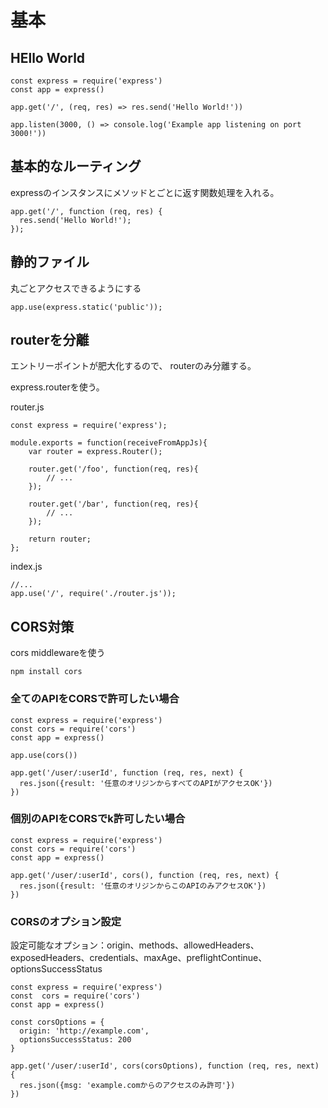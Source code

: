 # 基本

## HEllo World

```
const express = require('express')
const app = express()

app.get('/', (req, res) => res.send('Hello World!'))

app.listen(3000, () => console.log('Example app listening on port 3000!'))
```

## 基本的なルーティング

expressのインスタンスにメソッドとごとに返す関数処理を入れる。
```
app.get('/', function (req, res) {
  res.send('Hello World!');
});
```

## 静的ファイル

丸ごとアクセスできるようにする
```
app.use(express.static('public'));
```

## routerを分離
エントリーポイントが肥大化するので、
routerのみ分離する。

express.routerを使う。

router.js
```
const express = require('express');

module.exports = function(receiveFromAppJs){
    var router = express.Router();

    router.get('/foo', function(req, res){
        // ...
    });

    router.get('/bar', function(req, res){
        // ...
    });

    return router;
};
```

index.js
```
//...
app.use('/', require('./router.js'));
```


## CORS対策

cors middlewareを使う

`npm install cors`

### 全てのAPIをCORSで許可したい場合
```
const express = require('express')
const cors = require('cors')
const app = express()

app.use(cors())

app.get('/user/:userId', function (req, res, next) {
  res.json({result: '任意のオリジンからすべてのAPIがアクセスOK'})
})
```

### 個別のAPIをCORSでk許可したい場合
```
const express = require('express')
const cors = require('cors')
const app = express()

app.get('/user/:userId', cors(), function (req, res, next) {
  res.json({result: '任意のオリジンからこのAPIのみアクセスOK'})
})
```

### CORSのオプション設定

設定可能なオプション：origin、methods、allowedHeaders、exposedHeaders、credentials、maxAge、preflightContinue、optionsSuccessStatus

```
const express = require('express')
const  cors = require('cors')
const app = express()

const corsOptions = {
  origin: 'http://example.com',
  optionsSuccessStatus: 200 
}

app.get('/user/:userId', cors(corsOptions), function (req, res, next) {
  res.json({msg: 'example.comからのアクセスのみ許可'})
})
```
